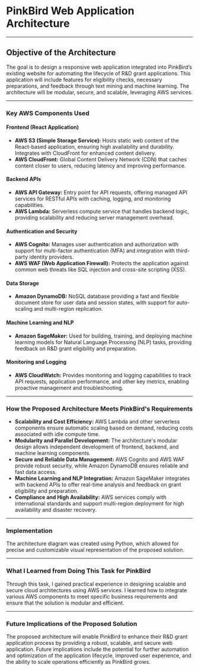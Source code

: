 # PinkBird Web Application Architecture

---

## Objective of the Architecture

The goal is to design a responsive web application integrated into PinkBird’s existing website for automating the lifecycle of R&D grant applications. This application will include features for eligibility checks, necessary preparations, and feedback through text mining and machine learning. The architecture will be modular, secure, and scalable, leveraging AWS services.

---

### Key AWS Components Used

#### Frontend (React Application)
- **AWS S3 (Simple Storage Service):** Hosts static web content of the React-based application, ensuring high availability and durability. Integrates with CloudFront for enhanced content delivery.
- **AWS CloudFront:** Global Content Delivery Network (CDN) that caches content closer to users, reducing latency and improving performance.

#### Backend APIs
- **AWS API Gateway:** Entry point for API requests, offering managed API services for RESTful APIs with caching, logging, and monitoring capabilities.
- **AWS Lambda:** Serverless compute service that handles backend logic, providing scalability and reducing server management overhead.

#### Authentication and Security
- **AWS Cognito:** Manages user authentication and authorization with support for multi-factor authentication (MFA) and integration with third-party identity providers.
- **AWS WAF (Web Application Firewall):** Protects the application against common web threats like SQL injection and cross-site scripting (XSS).

#### Data Storage
- **Amazon DynamoDB:** NoSQL database providing a fast and flexible document store for user data and session states, with support for auto-scaling and multi-region replication.

#### Machine Learning and NLP
- **Amazon SageMaker:** Used for building, training, and deploying machine learning models for Natural Language Processing (NLP) tasks, providing feedback on R&D grant eligibility and preparation.

#### Monitoring and Logging
- **AWS CloudWatch:** Provides monitoring and logging capabilities to track API requests, application performance, and other key metrics, enabling proactive management and troubleshooting.

---

### How the Proposed Architecture Meets PinkBird's Requirements

- **Scalability and Cost Efficiency:** AWS Lambda and other serverless components ensure automatic scaling based on demand, reducing costs associated with idle compute time.
- **Modularity and Parallel Development:** The architecture's modular design allows independent development of frontend, backend, and machine learning components.
- **Secure and Reliable Data Management:** AWS Cognito and AWS WAF provide robust security, while Amazon DynamoDB ensures reliable and fast data access.
- **Machine Learning and NLP Integration:** Amazon SageMaker integrates with backend APIs to offer real-time analysis and feedback on grant eligibility and preparation.
- **Compliance and High Availability:** AWS services comply with international standards and support multi-region deployment for high availability and disaster recovery.

---

### Implementation

The architecture diagram was created using Python, which allowed for precise and customizable visual representation of the proposed solution.

---

### What I Learned from Doing This Task for PinkBird

Through this task, I gained practical experience in designing scalable and secure cloud architectures using AWS services. I learned how to integrate various AWS components to meet specific business requirements and ensure that the solution is modular and efficient.

---

### Future Implications of the Proposed Solution

The proposed architecture will enable PinkBird to enhance their R&D grant application process by providing a robust, scalable, and secure web application. Future implications include the potential for further automation and optimization of the application lifecycle, improved user experience, and the ability to scale operations efficiently as PinkBird grows.
